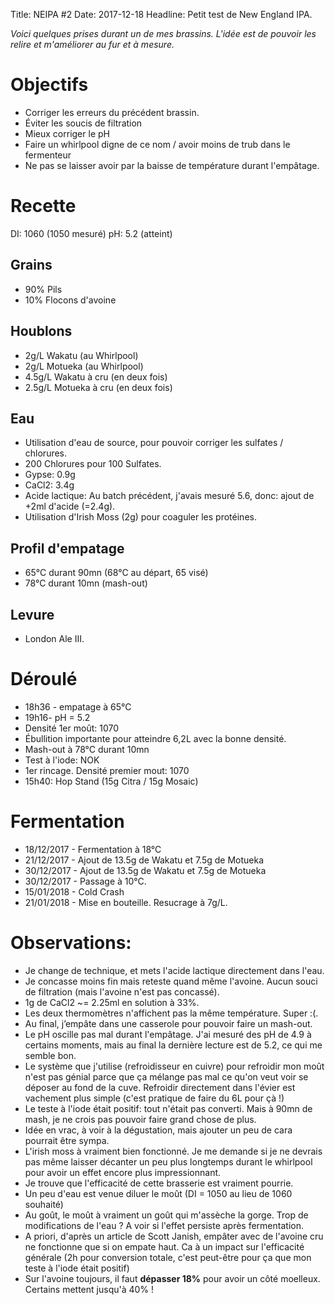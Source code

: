 Title: NEIPA #2
Date: 2017-12-18
Headline: Petit test de New England IPA.

*Voici quelques prises durant un de mes brassins. L'idée est de pouvoir les relire et m'améliorer au fur et à mesure.*

# Objectifs

- Corriger les erreurs du précédent brassin.
- Éviter les soucis de filtration
- Mieux corriger le pH
- Faire un whirlpool digne de ce nom / avoir moins de trub dans le fermenteur
- Ne pas se laisser avoir par la baisse de température durant l'empâtage.

# Recette

DI: 1060 (1050 mesuré)
pH: 5.2 (atteint)

## Grains

- 90% Pils
- 10% Flocons d'avoine

## Houblons

- 2g/L Wakatu (au Whirlpool)
- 2g/L Motueka (au Whirlpool)
- 4.5g/L Wakatu à cru (en deux fois)
- 2.5g/L Motueka à cru (en deux fois)

## Eau

- Utilisation d'eau de source, pour pouvoir corriger les sulfates / chlorures.
- 200 Chlorures pour 100 Sulfates.
- Gypse: 0.9g
- CaCl2: 3.4g
- Acide lactique: Au batch précédent, j'avais mesuré 5.6, donc: ajout de +2ml d'acide (=2.4g).
- Utilisation d'Irish Moss (2g) pour coaguler les protéines.

## Profil d'empatage

- 65°C durant 90mn (68°C au départ, 65 visé)
- 78°C durant 10mn (mash-out)

## Levure

- London Ale III.

# Déroulé

- 18h36 - empatage à 65°C
- 19h16- pH = 5.2
- Densité 1er moût: 1070
- Ébullition importante pour atteindre 6,2L avec la bonne densité.
- Mash-out à 78°C durant 10mn
- Test à l'iode: NOK
- 1er rincage. Densité premier mout: 1070
- 15h40: Hop Stand (15g Citra / 15g Mosaic)

# Fermentation

- 18/12/2017 - Fermentation à 18°C
- 21/12/2017 - Ajout de 13.5g de Wakatu et 7.5g de Motueka
- 30/12/2017 - Ajout de 13.5g de Wakatu et 7.5g de Motueka
- 30/12/2017 - Passage à 10°C.
- 15/01/2018 - Cold Crash
- 21/01/2018 - Mise en bouteille. Resucrage à 7g/L.

# Observations:

- Je change de technique, et mets l'acide lactique directement dans l'eau.
- Je concasse moins fin mais reteste quand même l'avoine. Aucun souci de filtration (mais l'avoine n'est pas concassé).
- 1g de CaCl2 ~= 2.25ml en solution à 33%.
- Les deux thermomètres n'affichent pas la même température. Super :(.
- Au final, j’empâte dans une casserole pour pouvoir faire un mash-out.
- Le pH oscille pas mal durant l'empâtage. J'ai mesuré des pH de 4.9 à certains moments, mais au final la dernière lecture est de 5.2, ce qui me semble bon.
- Le système que j'utilise (refroidisseur en cuivre) pour refroidir mon moût n'est pas génial parce que ça mélange pas mal ce qu'on veut voir se déposer au fond de la cuve. Refroidir directement dans l'évier est vachement plus simple (c'est pratique de faire du 6L pour çà !)
- Le teste à l'iode était positif: tout n'était pas converti. Mais à 90mn de mash, je ne crois pas pouvoir faire grand chose de plus.
- Idée en vrac, à voir à la dégustation, mais ajouter un peu de cara pourrait être sympa.
- L'irish moss à vraiment bien fonctionné. Je me demande si je ne devrais pas même laisser décanter un peu plus longtemps durant le whirlpool pour avoir un effet encore plus impressionnant.
- Je trouve que l'efficacité de cette brasserie est vraiment pourrie.
- Un peu d'eau est venue diluer le moût (DI = 1050 au lieu de 1060 souhaité)
- Au goût, le moût à vraiment un goût qui m'assèche la gorge. Trop de modifications de l'eau ? A voir si l'effet persiste après fermentation.
- A priori, d'après un article de Scott Janish, empâter avec de l'avoine cru ne fonctionne que si on empate haut. Ca à un impact sur l'efficacité générale (2h pour conversion totale, c'est peut-être pour ça que mon teste à l'iode était positif)
- Sur l'avoine toujours, il faut **dépasser 18%** pour avoir un côté moelleux. Certains mettent jusqu'à 40% !
